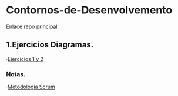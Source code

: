 # Contornos-de-Desenvolvemento

[Enlace repo principal](https://github.com/MateoCarballo/Principal)

## 1.Ejercicios Diagramas.

 ·[Ejercicios 1 y 2](https://github.com/MateoCarballo/Ejercicios-Diagramas)
 
 
 
 
 
 
 ### Notas.
 
 ·[Metodología Scrum](https://github.com/MateoCarballo/SCRUM/blob/main/README.md)
